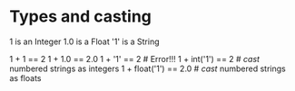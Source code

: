 # Types and casting

1 is an Integer
1.0 is a Float
'1' is a String

1 + 1 == 2
1 + 1.0 == 2.0
1 + '1' == 2 # Error!!!
1 + int('1') == 2  # _cast_ numbered strings as integers
1 + float('1') == 2.0  # _cast_ numbered strings as floats